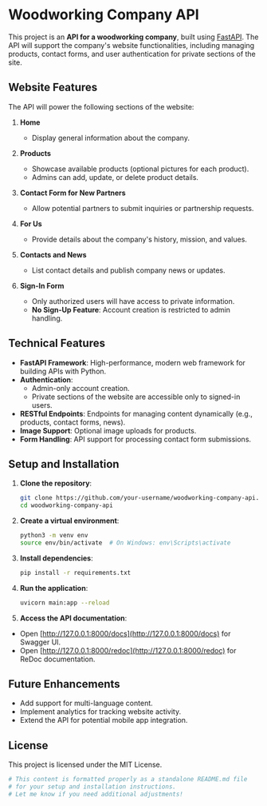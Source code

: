 # Woodworking Company API

This project is an **API for a woodworking company**, built using [FastAPI](https://fastapi.tiangolo.com/). The API will support the company's website functionalities, including managing products, contact forms, and user authentication for private sections of the site.


## Website Features

The API will power the following sections of the website:

1. **Home**
   - Display general information about the company.

2. **Products**
   - Showcase available products (optional pictures for each product).
   - Admins can add, update, or delete product details.

3. **Contact Form for New Partners**
   - Allow potential partners to submit inquiries or partnership requests.

4. **For Us**
   - Provide details about the company's history, mission, and values.

5. **Contacts and News**
   - List contact details and publish company news or updates.

6. **Sign-In Form**
   - Only authorized users will have access to private information.
   - **No Sign-Up Feature**: Account creation is restricted to admin handling.

## Technical Features

- **FastAPI Framework**: High-performance, modern web framework for building APIs with Python.
- **Authentication**:
  - Admin-only account creation.
  - Private sections of the website are accessible only to signed-in users.
- **RESTful Endpoints**: Endpoints for managing content dynamically (e.g., products, contact forms, news).
- **Image Support**: Optional image uploads for products.
- **Form Handling**: API support for processing contact form submissions.

## Setup and Installation

1. **Clone the repository**:
   ```bash
   git clone https://github.com/your-username/woodworking-company-api.git
   cd woodworking-company-api
   
2. **Create a virtual environment**:
   ```bash
   python3 -m venv env
   source env/bin/activate  # On Windows: env\Scripts\activate

3. **Install dependencies**:
   ```bash
   pip install -r requirements.txt

4. **Run the application**:
   ```bash
   uvicorn main:app --reload

5. **Access the API documentation**:
  - Open [http://127.0.0.1:8000/docs](http://127.0.0.1:8000/docs) for Swagger UI.
  - Open [http://127.0.0.1:8000/redoc](http://127.0.0.1:8000/redoc) for ReDoc documentation.


## Future Enhancements

- Add support for multi-language content.
- Implement analytics for tracking website activity.
- Extend the API for potential mobile app integration.

## License

This project is licensed under the MIT License.

```python
# This content is formatted properly as a standalone README.md file 
# for your setup and installation instructions.
# Let me know if you need additional adjustments!
